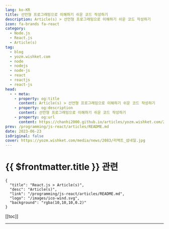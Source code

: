 ```yaml
---
lang: ko-KR
title: 선언형 프로그래밍으로 이해하기 쉬운 코드 작성하기
description: Article(s) > 선언형 프로그래밍으로 이해하기 쉬운 코드 작성하기
icon: fa-brands fa-react
category: 
  - Node.js
  - React.js
  - Article(s)
tag: 
  - blog
  - yozm.wishket.com
  - node
  - nodejs
  - node-js
  - react
  - reactjs
  - react-js
head:
  - - meta:
    - property: og:title
      content: Article(s) > 선언형 프로그래밍으로 이해하기 쉬운 코드 작성하기
    - property: og:description
      content: 선언형 프로그래밍으로 이해하기 쉬운 코드 작성하기
    - property: og:url
      content: https://chanhi2000.github.io/articles/yozm.wishket.com/2083.html
prev: /programming/js-react/articles/README.md
date: 2023-06-23
isOriginal: false
cover: https://yozm.wishket.com/media/news/2083/리액트_섬네일.jpg
---
```


# {{ $frontmatter.title }} 관련

```component VPCard
{
  "title": "React.js > Article(s)",
  "desc": "Article(s)",
  "link": "/programming/js-react/articles/README.md",
  "logo": "/images/ico-wind.svg",
  "background": "rgba(10,10,10,0.2)"
}
```

[[toc]]

---

<SiteInfo
  name="선언형 프로그래밍으로 이해하기 쉬운 코드 작성하기 | 요즘IT"
  desc="흔히 ‘개발을 한다’고 하면 코드를 작성하는 일을 떠올립니다. 그러나 개발자로 일하다 보면 코드를 작성하는 시간보다 이미 작성된 코드를 읽는 시간이 훨씬 더 많다는 걸 깨닫게 됩니다. 요즘 실력 있는 개발자의 역량 중 하나는 ‘코드를 얼마나 이해하기 쉽게 만드는가’에 있습니다. 특히 여러 팀과 협업하거나, 규모가 큰 프로젝트를 진행할 땐 이러한 역량이 더욱 중요해집니다. 이번 글에서는 선언형 프로그래밍을 통해 리액트에서 이해하기 쉬운 코드를 작성하는 방법에 대해 살펴보겠습니다."
  url="https://yozm.wishket.com/magazine/detail/2083/"
  logo="https://yozm.wishket.com/static/renewal/img/global/gnb_yozmit.svg"
  preview="https://yozm.wishket.com/media/news/2083/리액트_섬네일.jpg"/>

<!-- TODO: 작성 -->


